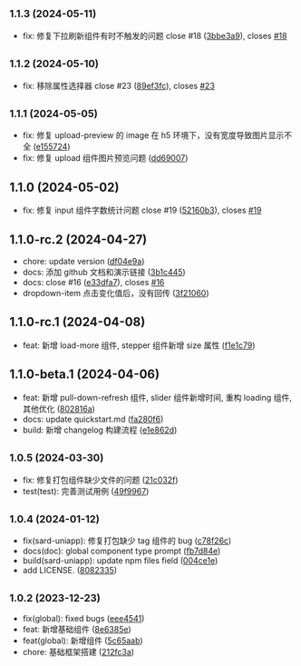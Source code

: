 ## <small>1.1.3 (2024-05-11)</small>

- fix: 修复下拉刷新组件有时不触发的问题 close #18 ([3bbe3a9](https://github.com/sutras/sard-uniapp/commit/3bbe3a9)), closes [#18](https://github.com/sutras/sard-uniapp/issues/18)

## <small>1.1.2 (2024-05-10)</small>

- fix: 移除属性选择器 close #23 ([89ef3fc](https://github.com/sutras/sard-uniapp/commit/89ef3fc)), closes [#23](https://github.com/sutras/sard-uniapp/issues/23)

## <small>1.1.1 (2024-05-05)</small>

- fix: 修复 upload-preview 的 image 在 h5 环境下，没有宽度导致图片显示不全 ([e155724](https://github.com/sutras/sard-uniapp/commit/e155724))
- fix: 修复 upload 组件图片预览问题 ([dd69007](https://github.com/sutras/sard-uniapp/commit/dd69007))

## 1.1.0 (2024-05-02)

- fix: 修复 input 组件字数统计问题 close #19 ([52160b3](https://github.com/sutras/sard-uniapp/commit/52160b3)), closes [#19](https://github.com/sutras/sard-uniapp/issues/19)

## 1.1.0-rc.2 (2024-04-27)

- chore: update version ([df04e9a](https://github.com/sutras/sard-uniapp/commit/df04e9a))
- docs: 添加 github 文档和演示链接 ([3b1c445](https://github.com/sutras/sard-uniapp/commit/3b1c445))
- docs: close #16 ([e33dfa7](https://github.com/sutras/sard-uniapp/commit/e33dfa7)), closes [#16](https://github.com/sutras/sard-uniapp/issues/16)
- dropdown-item 点击变化值后，没有回传 ([3f21060](https://github.com/sutras/sard-uniapp/commit/3f21060))

## 1.1.0-rc.1 (2024-04-08)

- feat: 新增 load-more 组件, stepper 组件新增 size 属性 ([f1e1c79](https://github.com/sutras/sard-uniapp/commit/f1e1c79))

## 1.1.0-beta.1 (2024-04-06)

- feat: 新增 pull-down-refresh 组件, slider 组件新增时间, 重构 loading 组件, 其他优化 ([802816a](https://github.com/sutras/sard-uniapp/commit/802816a))
- docs: update quickstart.md ([fa280f6](https://github.com/sutras/sard-uniapp/commit/fa280f6))
- build: 新增 changelog 构建流程 ([e1e862d](https://github.com/sutras/sard-uniapp/commit/e1e862d))

## <small>1.0.5 (2024-03-30)</small>

- fix: 修复打包组件缺少文件的问题 ([21c032f](https://github.com/sutras/sard-uniapp/commit/21c032f))
- test(test): 完善测试用例 ([49f9967](https://github.com/sutras/sard-uniapp/commit/49f9967))

## <small>1.0.4 (2024-01-12)</small>

- fix(sard-uniapp): 修复打包缺少 tag 组件的 bug ([c78f26c](https://github.com/sutras/sard-uniapp/commit/c78f26c))
- docs(doc): global component type prompt ([fb7d84e](https://github.com/sutras/sard-uniapp/commit/fb7d84e))
- build(sard-uniapp): update npm files field ([004ce1e](https://github.com/sutras/sard-uniapp/commit/004ce1e))
- add LICENSE. ([8082335](https://github.com/sutras/sard-uniapp/commit/8082335))

## <small>1.0.2 (2023-12-23)</small>

- fix(global): fixed bugs ([eee4541](https://github.com/sutras/sard-uniapp/commit/eee4541))
- feat: 新增基础组件 ([8e6385e](https://github.com/sutras/sard-uniapp/commit/8e6385e))
- feat(global): 新增组件 ([5c65aab](https://github.com/sutras/sard-uniapp/commit/5c65aab))
- chore: 基础框架搭建 ([212fc3a](https://github.com/sutras/sard-uniapp/commit/212fc3a))
